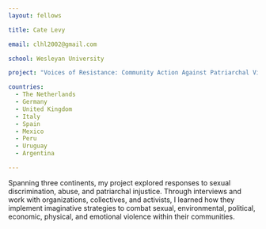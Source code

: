 ```yaml
---
layout: fellows

title: Cate Levy

email: clhl2002@gmail.com

school: Wesleyan University

project: "Voices of Resistance: Community Action Against Patriarchal Violence"

countries:
  - The Netherlands
  - Germany
  - United Kingdom
  - Italy
  - Spain
  - Mexico
  - Peru
  - Uruguay
  - Argentina

---
```


Spanning three continents, my project explored responses to sexual discrimination, abuse, and patriarchal injustice. Through interviews and work with organizations, collectives, and activists, I learned how they implement imaginative strategies to combat sexual, environmental, political, economic, physical, and emotional violence within their communities.
